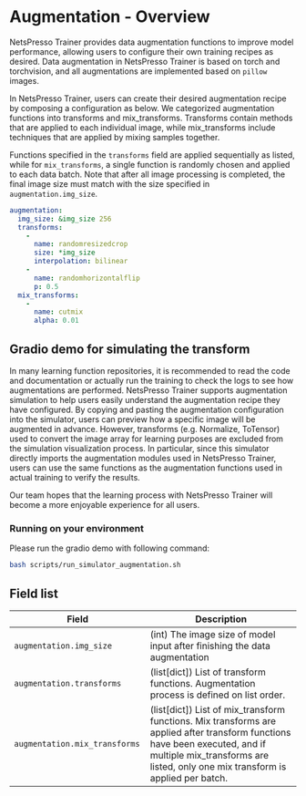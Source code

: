 # Augmentation - Overview

NetsPresso Trainer provides data augmentation functions to improve model performance, allowing users to configure their own training recipes as desired. 
Data augmentation in NetsPresso Trainer is based on torch and torchvision, and all augmentations are implemented based on `pillow` images.

In NetsPresso Trainer, users can create their desired augmentation recipe by composing a configuration as below. We categorized augmentation functions into transforms and mix_transforms. Transforms contain methods that are applied to each individual image, while mix_transforms include techniques that are applied by mixing samples together.

Functions specified in the `transforms` field are applied sequentially as listed, while for `mix_transforms`, a single function is randomly chosen and applied to each data batch. Note that after all image processing is completed, the final image size must match with the size specified in `augmentation.img_size`.


```yaml
augmentation:
  img_size: &img_size 256
  transforms:
    - 
      name: randomresizedcrop
      size: *img_size
      interpolation: bilinear
    - 
      name: randomhorizontalflip
      p: 0.5
  mix_transforms:
    -
      name: cutmix
      alpha: 0.01
```

## Gradio demo for simulating the transform

In many learning function repositories, it is recommended to read the code and documentation or actually run the training to check the logs to see how augmentations are performed. 
NetsPresso Trainer supports augmentation simulation to help users easily understand the augmentation recipe they have configured. 
By copying and pasting the augmentation configuration into the simulator, users can preview how a specific image will be augmented in advance. However, transforms (e.g. Normalize, ToTensor) used to convert the image array for learning purposes are excluded from the simulation visualization process. 
In particular, since this simulator directly imports the augmentation modules used in NetsPresso Trainer, users can use the same functions as the augmentation functions used in actual training to verify the results.  

Our team hopes that the learning process with NetsPresso Trainer will become a more enjoyable experience for all users. 

### Running on your environment

Please run the gradio demo with following command:

```bash
bash scripts/run_simulator_augmentation.sh
```

## Field list

| Field <img width=200/> | Description |
|---|---|
| `augmentation.img_size` | (int) The image size of model input after finishing the data augmentation |
| `augmentation.transforms` | (list[dict]) List of transform functions. Augmentation process is defined on list order. |
| `augmentation.mix_transforms` | (list[dict]) List of mix_transform functions. Mix transforms are applied after transform functions have been executed, and if multiple mix_transforms are listed, only one mix transform is applied per batch. |


